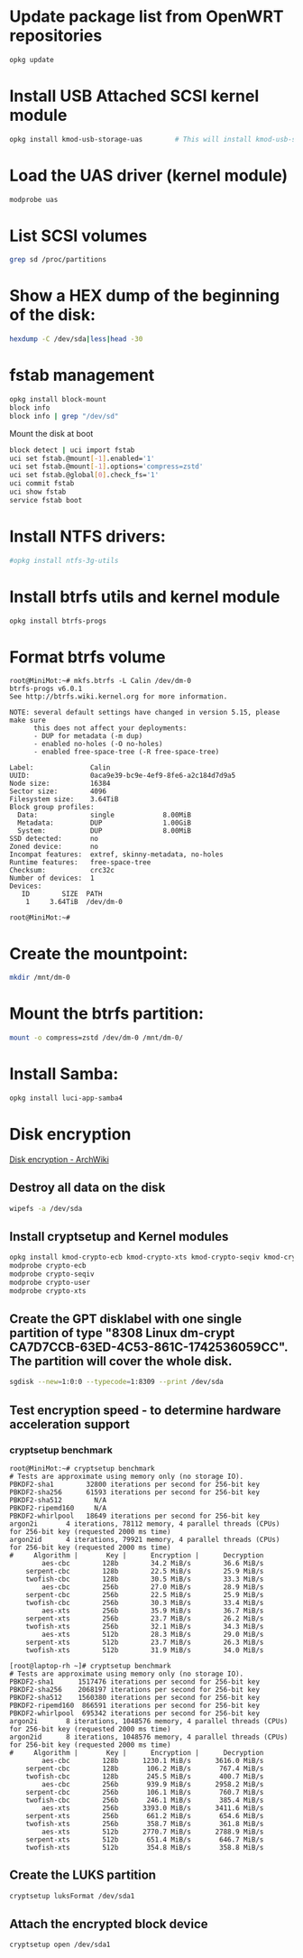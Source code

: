 # Update package list from OpenWRT repositories
```sh
opkg update
```

# Install USB Attached SCSI kernel module
```sh
opkg install kmod-usb-storage-uas        # This will install kmod-usb-storage, too
```

# Load the UAS driver (kernel module)
```sh
modprobe uas
```

# List SCSI volumes
```sh
grep sd /proc/partitions
```

# Show a HEX dump of the beginning of the disk:
```sh
hexdump -C /dev/sda|less|head -30
```


# fstab management
```sh
opkg install block-mount
block info
block info | grep "/dev/sd"
```

Mount the disk at boot
```sh
block detect | uci import fstab
uci set fstab.@mount[-1].enabled='1'
uci set fstab.@mount[-1].options='compress=zstd'
uci set fstab.@global[0].check_fs='1'
uci commit fstab
uci show fstab
service fstab boot
```



# Install NTFS drivers:
```sh
#opkg install ntfs-3g-utils
```

# Install btrfs utils and kernel module
```sh
opkg install btrfs-progs
```

# Format btrfs volume
```
root@MiniMot:~# mkfs.btrfs -L Calin /dev/dm-0
btrfs-progs v6.0.1
See http://btrfs.wiki.kernel.org for more information.

NOTE: several default settings have changed in version 5.15, please make sure
      this does not affect your deployments:
      - DUP for metadata (-m dup)
      - enabled no-holes (-O no-holes)
      - enabled free-space-tree (-R free-space-tree)

Label:              Calin
UUID:               0aca9e39-bc9e-4ef9-8fe6-a2c184d7d9a5
Node size:          16384
Sector size:        4096
Filesystem size:    3.64TiB
Block group profiles:
  Data:             single            8.00MiB
  Metadata:         DUP               1.00GiB
  System:           DUP               8.00MiB
SSD detected:       no
Zoned device:       no
Incompat features:  extref, skinny-metadata, no-holes
Runtime features:   free-space-tree
Checksum:           crc32c
Number of devices:  1
Devices:
   ID        SIZE  PATH
    1     3.64TiB  /dev/dm-0

root@MiniMot:~#
```

# Create the mountpoint:
```sh
mkdir /mnt/dm-0
```

# Mount the btrfs partition:
```sh
mount -o compress=zstd /dev/dm-0 /mnt/dm-0/
```

# Install Samba:
```sh
opkg install luci-app-samba4
```




# Disk encryption
[Disk encryption - ArchWiki](https://wiki.archlinux.org/title/Data-at-rest_encryption)
## Destroy all data on the disk
```sh
wipefs -a /dev/sda
```

## Install cryptsetup and Kernel modules
```sh
opkg install kmod-crypto-ecb kmod-crypto-xts kmod-crypto-seqiv kmod-crypto-misc kmod-crypto-user cryptsetup
modprobe crypto-ecb
modprobe crypto-seqiv
modprobe crypto-user
modprobe crypto-xts
```

## Create the GPT disklabel with one single partition of type "8308 Linux dm-crypt CA7D7CCB-63ED-4C53-861C-1742536059CC". The partition will cover the whole disk.
```sh
sgdisk --new=1:0:0 --typecode=1:8309 --print /dev/sda
```

## Test encryption speed - to determine hardware acceleration support
### cryptsetup benchmark
```
root@MiniMot:~# cryptsetup benchmark
# Tests are approximate using memory only (no storage IO).
PBKDF2-sha1        32800 iterations per second for 256-bit key
PBKDF2-sha256      61593 iterations per second for 256-bit key
PBKDF2-sha512        N/A
PBKDF2-ripemd160     N/A
PBKDF2-whirlpool   18649 iterations per second for 256-bit key
argon2i       4 iterations, 78112 memory, 4 parallel threads (CPUs) for 256-bit key (requested 2000 ms time)
argon2id      4 iterations, 79921 memory, 4 parallel threads (CPUs) for 256-bit key (requested 2000 ms time)
#     Algorithm |       Key |      Encryption |      Decryption
        aes-cbc        128b        34.2 MiB/s        36.6 MiB/s
    serpent-cbc        128b        22.5 MiB/s        25.9 MiB/s
    twofish-cbc        128b        30.5 MiB/s        33.3 MiB/s
        aes-cbc        256b        27.0 MiB/s        28.9 MiB/s
    serpent-cbc        256b        22.5 MiB/s        25.9 MiB/s
    twofish-cbc        256b        30.3 MiB/s        33.4 MiB/s
        aes-xts        256b        35.9 MiB/s        36.7 MiB/s
    serpent-xts        256b        23.7 MiB/s        26.2 MiB/s
    twofish-xts        256b        32.1 MiB/s        34.3 MiB/s
        aes-xts        512b        28.3 MiB/s        29.0 MiB/s
    serpent-xts        512b        23.7 MiB/s        26.3 MiB/s
    twofish-xts        512b        31.9 MiB/s        34.0 MiB/s
```

```
[root@laptop-rh ~]# cryptsetup benchmark
# Tests are approximate using memory only (no storage IO).
PBKDF2-sha1      1517476 iterations per second for 256-bit key
PBKDF2-sha256    2068197 iterations per second for 256-bit key
PBKDF2-sha512    1560380 iterations per second for 256-bit key
PBKDF2-ripemd160  866591 iterations per second for 256-bit key
PBKDF2-whirlpool  695342 iterations per second for 256-bit key
argon2i       8 iterations, 1048576 memory, 4 parallel threads (CPUs) for 256-bit key (requested 2000 ms time)
argon2id      8 iterations, 1048576 memory, 4 parallel threads (CPUs) for 256-bit key (requested 2000 ms time)
#     Algorithm |       Key |      Encryption |      Decryption
        aes-cbc        128b      1230.1 MiB/s      3616.0 MiB/s
    serpent-cbc        128b       106.2 MiB/s       767.4 MiB/s
    twofish-cbc        128b       245.5 MiB/s       400.7 MiB/s
        aes-cbc        256b       939.9 MiB/s      2958.2 MiB/s
    serpent-cbc        256b       106.1 MiB/s       760.7 MiB/s
    twofish-cbc        256b       246.1 MiB/s       385.4 MiB/s
        aes-xts        256b      3393.0 MiB/s      3411.6 MiB/s
    serpent-xts        256b       661.2 MiB/s       654.6 MiB/s
    twofish-xts        256b       358.7 MiB/s       361.8 MiB/s
        aes-xts        512b      2770.7 MiB/s      2788.9 MiB/s
    serpent-xts        512b       651.4 MiB/s       646.7 MiB/s
    twofish-xts        512b       354.8 MiB/s       358.8 MiB/s
```

## Create the LUKS partition
```sh
cryptsetup luksFormat /dev/sda1
```

## Attach the encrypted block device
```sh
cryptsetup open /dev/sda1
```

